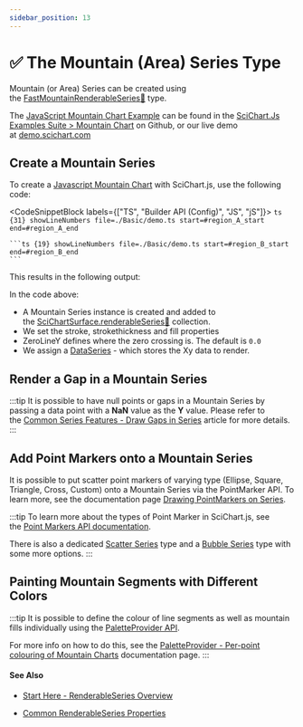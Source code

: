 ```yaml
---
sidebar_position: 13
---
```


# ✅ The Mountain (Area) Series Type

Mountain (or Area) Series can be created using the [FastMountainRenderableSeries:blue_book:](https://www.scichart.com/documentation/js/current/typedoc/classes/fastmountainrenderableseries.html) type.

The [JavaScript Mountain Chart Example](https://demo.scichart.com/javascript-mountain-chart) can be found in the [SciChart.Js Examples Suite > Mountain Chart](https://github.com/ABTSoftware/SciChart.JS.Examples/tree/master/Examples/src/components/Examples/Charts2D/BasicChartTypes/MountainChart) on Github, or our live demo at [demo.scichart.com](https://demo.scichart.com/javascript-mountain-chart)

<ChartFromSciChartDemo 
    src="https://www.scichart.com/demo/iframe/mountain-chart" 
    title="Mountain Series Chart" 
/>

## Create a Mountain Series

To create a [Javascript Mountain Chart](https://demo.scichart.com/javascript-mountain-chart) with SciChart.js, use the following code:

<CodeSnippetBlock labels={["TS", "Builder API (Config)", "JS", "jS"]}>
    ```ts {31} showLineNumbers file=./Basic/demo.ts start=#region_A_start end=#region_A_end
    ```

    ```ts {19} showLineNumbers file=./Basic/demo.ts start=#region_B_start end=#region_B_end
    ```
</CodeSnippetBlock>

This results in the following output:

<LiveDocSnippet name="./Basic/demo" />

In the code above:

*   A Mountain Series instance is created and added to the [SciChartSurface.renderableSeries:blue_book:](https://www.scichart.com/documentation/js/current/typedoc/classes/scichartsurface.html#renderableseries) collection.
*   We set the stroke, strokethickness and fill properties
*   ZeroLineY defines where the zero crossing is. The default is `0.0`
*   We assign a [DataSeries](../data-series-api/) - which stores the Xy data to render.

## Render a Gap in a Mountain Series

:::tip
It is possible to have null points or gaps in a Mountain Series by passing a data point with a **NaN** value as the **Y** value. Please refer to the [Common Series Features - Draw Gaps in Series](../common-series-apis/drawing-gaps/) article for more details.
:::

## Add Point Markers onto a Mountain Series

It is possible to put scatter point markers of varying type (Ellipse, Square, Triangle, Cross, Custom) onto a Mountain Series via the PointMarker API. To learn more, see the documentation page [Drawing PointMarkers on Series](../common-series-apis/drawing-point-markers/).

:::tip
To learn more about the types of Point Marker in SciChart.js, see the [Point Markers API documentation](../common-series-apis/drawing-point-markers/).

There is also a dedicated [Scatter Series](../xy-scatter-renderable-series/) type and a [Bubble Series](../fast-bubble-renderable-series/) type with some more options.
:::

## Painting Mountain Segments with Different Colors

:::tip
It is possible to define the colour of line segments as well as mountain fills individually using the [PaletteProvider API](../palette-provider-api/palette-provider-api-overview/).

For more info on how to do this, see the [PaletteProvider - Per-point colouring of Mountain Charts](../palette-provider-api/fast-mountain-renderable-series/) documentation page.
:::

#### See Also

* [Start Here - RenderableSeries Overview](../renderable-series-api-overview/)

* [Common RenderableSeries Properties](../common-series-apis/is-visible/)